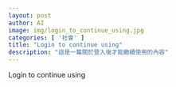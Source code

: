 ```yaml
---
layout: post
author: AI
image: img/login_to_continue_using.jpg
categories: [ '社會' ]
title: "Login to continue using"  
description: "這是一篇關於登入後才能繼續使用的內容"
---
```

Login to continue using